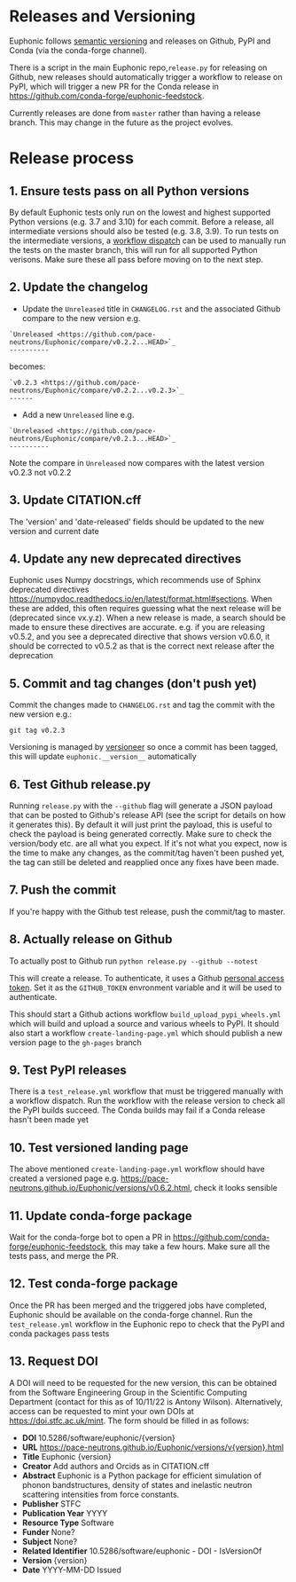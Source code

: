 # Releases and Versioning

Euphonic follows [semantic versioning](https://semver.org/) and releases on
Github, PyPI and Conda (via the conda-forge channel).

There is a script in the main Euphonic repo,`release.py` for releasing on Github,
new releases should automatically trigger a workflow to release on PyPI, which
will trigger a new PR for the Conda release in
https://github.com/conda-forge/euphonic-feedstock.

Currently releases are done from `master` rather than having a release branch.
This may change in the future as the project evolves.

# Release process
## 1. Ensure tests pass on all Python versions
By default Euphonic tests only run on the lowest and highest supported Python
versions (e.g. 3.7 and 3.10) for each commit. Before a release, all
intermediate versions should also be tested (e.g. 3.8, 3.9). To run tests on
the intermediate versions, a
[workflow dispatch](https://docs.github.com/en/actions/using-workflows/events-that-trigger-workflows#workflow_dispatch)
can be used to manually run the tests on the master branch, this will run for
all supported Python verisons. Make sure these all pass before moving on to
the next step.

## 2. Update the changelog
* Update the `Unreleased` title in `CHANGELOG.rst` and the associated Github
compare to the new version e.g.
```
`Unreleased <https://github.com/pace-neutrons/Euphonic/compare/v0.2.2...HEAD>`_
----------
```
becomes:
```
`v0.2.3 <https://github.com/pace-neutrons/Euphonic/compare/v0.2.2...v0.2.3>`_
------
```

* Add a new `Unreleased` line e.g.
```
`Unreleased <https://github.com/pace-neutrons/Euphonic/compare/v0.2.3...HEAD>`_
----------
```
Note the compare in `Unreleased` now compares with the latest version v0.2.3
not v0.2.2

## 3. Update CITATION.cff

The 'version' and 'date-released' fields should be updated to the new version
and current date

## 4. Update any new deprecated directives

Euphonic uses Numpy docstrings, which recommends use of Sphinx deprecated directives
https://numpydoc.readthedocs.io/en/latest/format.html#sections. When these are added,
this often requires guessing what the next release will be (deprecated since vx.y.z).
When a new release is made, a search should be made to ensure these directives are
accurate. e.g. if you are releasing v0.5.2, and you see a deprecated directive that
shows version v0.6.0, it should be corrected to v0.5.2 as that is the correct next
release after the deprecation

## 5. Commit and tag changes (don't push yet)
Commit the changes made to `CHANGELOG.rst` and tag the commit with the new
version e.g.:

```
git tag v0.2.3
```
Versioning is managed by
[versioneer](https://github.com/warner/python-versioneer) so once a
commit has been tagged, this will update `euphonic.__version__`
automatically

## 6. Test Github release.py
Running `release.py` with the `--github` flag will generate a JSON payload that
can be posted to Github's release API (see the script for details on how it
generates this). By default it will just print the payload, this is useful to
check the payload is being generated correctly. Make sure to check the 
version/body etc. are all what you expect. If it's not what you expect, now
is the time to make any changes, as the commit/tag haven't been pushed yet,
the tag can still be deleted and reapplied once any fixes have been made.

## 7. Push the commit
If you're happy with the Github test release, push the commit/tag to master.

## 8. Actually release on Github
To actually post to Github run
`python release.py --github --notest`

This will create a release. To authenticate, it uses a Github 
[personal access token](https://help.github.com/en/github/authenticating-to-github/creating-a-personal-access-token-for-the-command-line).
Set it as the `GITHUB_TOKEN` envronment variable and it will be used to
authenticate.

This should start a Github actions workflow `build_upload_pypi_wheels.yml`
which will build and upload a source and various wheels to PyPI. It
should also start a workflow `create-landing-page.yml` which should
publish a new version page to the `gh-pages` branch

## 9. Test PyPI releases
There is a `test_release.yml` workflow that must be triggered manually with
a workflow dispatch. Run the workflow with the release version to check all
the PyPI builds succeed. The Conda builds may fail if a Conda release hasn't
been made yet

## 10. Test versioned landing page
The above mentioned  `create-landing-page.yml` workflow should have created
a versioned page e.g. https://pace-neutrons.github.io/Euphonic/versions/v0.6.2.html,
check it looks sensible

## 11. Update conda-forge package
Wait for the conda-forge bot to open a PR in https://github.com/conda-forge/euphonic-feedstock,
this may take a few hours. Make sure all the tests pass, and merge the PR.

## 12. Test conda-forge package
Once the PR has been merged and the triggered jobs have completed, Euphonic
should be available on the conda-forge channel. Run the `test_release.yml`
workflow in the Euphonic repo to check that the PyPI and conda packages
pass tests

## 13. Request DOI
A DOI will need to be requested for the new version, this can be obtained from
the Software Engineering Group in the Scientific Computing Department (contact
for this as of 10/11/22 is Antony Wilson). Alternatively, access can be
requested to mint your own DOIs at https://doi.stfc.ac.uk/mint. The form
should be filled in as follows:

- **DOI** 10.5286/software/euphonic/{version}
- **URL** https://pace-neutrons.github.io/Euphonic/versions/v{version}.html
- **Title** Euphonic {version}
- **Creator** Add authors and Orcids as in CITATION.cff
- **Abstract** Euphonic is a Python package for efficient simulation of phonon bandstructures, density of states and inelastic neutron scattering intensities from force constants.
- **Publisher** STFC
- **Publication Year** YYYY
- **Resource Type** Software
- **Funder** None?
- **Subject** None?
- **Related Identifier** 10.5286/software/euphonic - DOI - IsVersionOf
- **Version** {version}
- **Date** YYYY-MM-DD Issued

